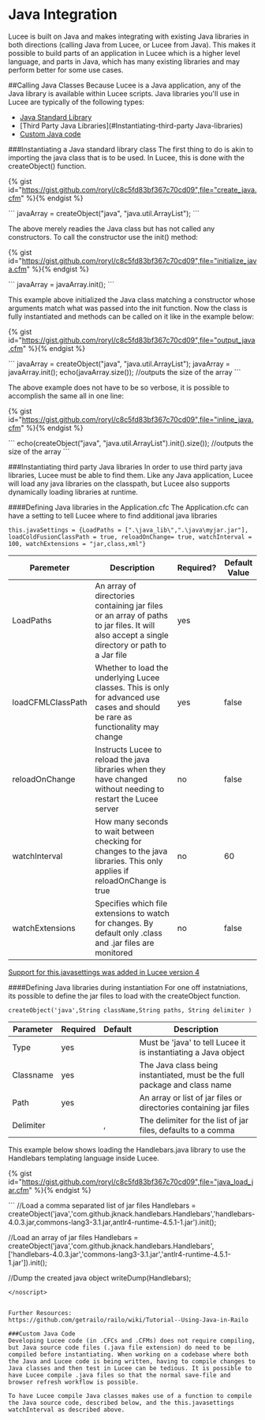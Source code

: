 # Java Integration

Lucee is built on Java and makes integrating with existing Java libraries in both directions (calling Java from Lucee, or Lucee from Java). This makes it possible to build parts of an application in Lucee which is a higher level language, and parts in Java, which has many existing libraries and may perform better for some use cases.

##Calling Java Classes
Because Lucee is a Java application, any of the Java library is available within Lucee scripts. Java libraries you'll use in Lucee are typically of the following types:

* [Java Standard Library](#-instantiating-a-java-standard-library-class)
* [Third Party Java Libraries](#Instantiating-third-party Java-libraries)
* [Custom Java code](#compiling-and-running-java-source-files)

###Instantiating a Java standard library class
The first thing to do is akin to importing the java class that is to be used. In Lucee, this is done with the createObject() function.

{% gist id="https://gist.github.com/roryl/c8c5fd83bf367c70cd09",file="create_java.cfm" %}{% endgist %}

<noscript>
```
<cfscript>
javaArray = createObject("java", "java.util.ArrayList");
</cfscript>
```
</noscript>

The above merely readies the Java class but has not called any constructors. To call the constructor use the init() method:

{% gist id="https://gist.github.com/roryl/c8c5fd83bf367c70cd09",file="initialize_java.cfm" %}{% endgist %}

<noscript>
```
<cfscript>
javaArray = javaArray.init();
</cfscript>
```
</noscript>

This example above initialized the Java class matching a constructor whose arguments match what was passed into the init function. Now the class is fully instantiated and methods can be called on it like in the example below:

{% gist id="https://gist.github.com/roryl/c8c5fd83bf367c70cd09",file="output_java.cfm" %}{% endgist %}

<noscript>
```
<cfscript>
javaArray = createObject("java", "java.util.ArrayList");
javaArray = javaArray.init();
echo(javaArray.size()); //outputs the size of the array
</cfscript>
```
</noscript>

The above example does not have to be so verbose, it is possible to accomplish the same all in one line:

{% gist id="https://gist.github.com/roryl/c8c5fd83bf367c70cd09",file="inline_java.cfm" %}{% endgist %}

<noscript>
```
<cfscript>
echo(createObject("java", "java.util.ArrayList").init().size()); //outputs the size of the array
</cfscript>
```
</noscript>

###Instantiating third party Java libraries
In order to use third party java libraries, Lucee must be able to find them. Like any Java application, Lucee will load any java libraries on the  classpath, but Lucee also supports dynamically loading libraries at runtime.

####Defining Java libraries in the Application.cfc
The Application.cfc can have a setting to tell Lucee where to find additional java libraries

`this.javaSettings = {LoadPaths = [".\java_lib\",".\java\myjar.jar"], loadColdFusionClassPath = true, reloadOnChange= true, watchInterval = 100, watchExtensions = "jar,class,xml"}`

| Paremeter | Description | Required? | Default Value |
| -- | -- | -- | -- |
| LoadPaths | An array of directories containing jar files or an array of paths to jar files. It will also accept a single directory or path to a Jar file| yes | |
| loadCFMLClassPath | Whether to load the underlying Lucee classes. This is only for advanced use cases and should be rare as functionality may change | yes | false |
| reloadOnChange | Instructs Lucee to reload the java libraries when they have changed without needing to restart the Lucee server | no | false |
| watchInterval | How many seconds to wait between checking for changes to the java libraries. This only applies if reloadOnChange is true | no | 60 |
| watchExtensions | Specifies which file extensions to watch for changes. By default only .class and .jar files are monitored | no | false

[Support for this.javasettings was added in Lucee version 4](https://issues.jboss.org/browse/RAILO-1971)


####Defining Java libraries during instantiation
For one off instatniations, its possible to define the jar files to load with the createObject function. 

`createObject('java',String className,String paths, String delimiter )`

| Parameter | Required | Default | Description |
| -- | -- | -- | -- |
| Type | yes |  | Must be 'java' to tell Lucee it is instantiating a Java object |
| Classname | yes |  | The Java class being instantiated, must be the full package and class name |
| Path | yes |  | An array or list of jar files or directories containing jar files |
| Delimiter | | , | The delimiter for the list of jar files, defaults to a comma  |

This example below shows loading the Handlebars.java library to use the Handlebars templating language inside Lucee.

{% gist id="https://gist.github.com/roryl/c8c5fd83bf367c70cd09",file="java_load_jar.cfm" %}{% endgist %}

<noscript>
```
<cfscript>
//Load a comma separated list of jar files
Handlebars = createObject('java','com.github.jknack.handlebars.Handlebars','handlebars-4.0.3.jar,commons-lang3-3.1.jar,antlr4-runtime-4.5.1-1.jar').init();

//Load an array of jar files
Handlebars = createObject('java','com.github.jknack.handlebars.Handlebars',['handlebars-4.0.3.jar','commons-lang3-3.1.jar','antlr4-runtime-4.5.1-1.jar']).init();

//Dump the created java object
writeDump(Handlebars);
</cfscript>
```
</noscript>


Further Resources: 
https://github.com/getrailo/railo/wiki/Tutorial--Using-Java-in-Railo

###Custom Java Code
Developing Lucee code (in .CFCs and .CFMs) does not require compiling, but Java source code files (.java file extension) do need to be compiled before instantiating. When working on a codebase where both the Java and Lucee code is being written, having to compile changes to Java classes and then test in Lucee can be tedious. It is possible to have Lucee compile .java files so that the normal save-file and browser refresh workflow is possible.

To have Lucee compile Java classes makes use of a function to compile the Java source code, described below, and the this.javasettings watchInterval as described above.

